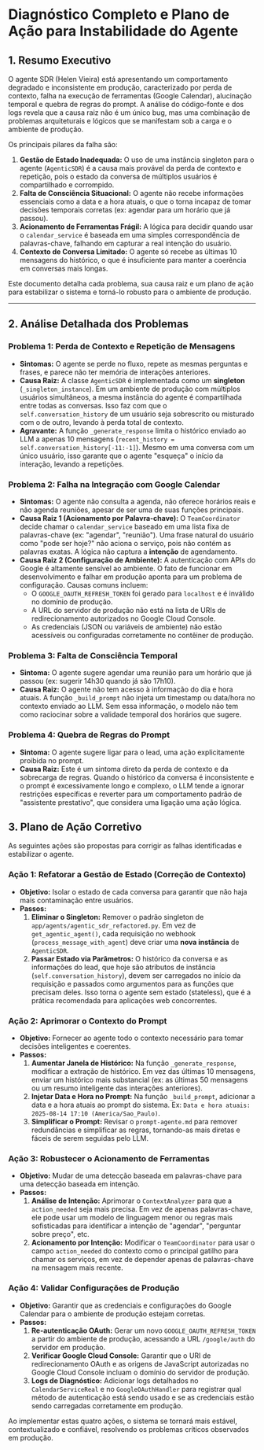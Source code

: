 # Diagnóstico Completo e Plano de Ação para Instabilidade do Agente

## 1. Resumo Executivo

O agente SDR (Helen Vieira) está apresentando um comportamento degradado e inconsistente em produção, caracterizado por perda de contexto, falha na execução de ferramentas (Google Calendar), alucinação temporal e quebra de regras do prompt. A análise do código-fonte e dos logs revela que a causa raiz não é um único bug, mas uma combinação de problemas arquiteturais e lógicos que se manifestam sob a carga e o ambiente de produção.

Os principais pilares da falha são:

1.  **Gestão de Estado Inadequada:** O uso de uma instância singleton para o agente (`AgenticSDR`) é a causa mais provável da perda de contexto e repetição, pois o estado da conversa de múltiplos usuários é compartilhado e corrompido.
2.  **Falta de Consciência Situacional:** O agente não recebe informações essenciais como a data e a hora atuais, o que o torna incapaz de tomar decisões temporais corretas (ex: agendar para um horário que já passou).
3.  **Acionamento de Ferramentas Frágil:** A lógica para decidir quando usar o `calendar_service` é baseada em uma simples correspondência de palavras-chave, falhando em capturar a real intenção do usuário.
4.  **Contexto de Conversa Limitado:** O agente só recebe as últimas 10 mensagens do histórico, o que é insuficiente para manter a coerência em conversas mais longas.

Este documento detalha cada problema, sua causa raiz e um plano de ação para estabilizar o sistema e torná-lo robusto para o ambiente de produção.

---

## 2. Análise Detalhada dos Problemas

### Problema 1: Perda de Contexto e Repetição de Mensagens

-   **Sintomas:** O agente se perde no fluxo, repete as mesmas perguntas e frases, e parece não ter memória de interações anteriores.
-   **Causa Raiz:** A classe `AgenticSDR` é implementada como um **singleton** (`_singleton_instance`). Em um ambiente de produção com múltiplos usuários simultâneos, a mesma instância do agente é compartilhada entre todas as conversas. Isso faz com que o `self.conversation_history` de um usuário seja sobrescrito ou misturado com o de outro, levando à perda total de contexto.
-   **Agravante:** A função `_generate_response` limita o histórico enviado ao LLM a apenas 10 mensagens (`recent_history = self.conversation_history[-11:-1]`). Mesmo em uma conversa com um único usuário, isso garante que o agente "esqueça" o início da interação, levando a repetições.

### Problema 2: Falha na Integração com Google Calendar

-   **Sintomas:** O agente não consulta a agenda, não oferece horários reais e não agenda reuniões, apesar de ser uma de suas funções principais.
-   **Causa Raiz 1 (Acionamento por Palavra-chave):** O `TeamCoordinator` decide chamar o `calendar_service` baseado em uma lista fixa de palavras-chave (ex: "agendar", "reunião"). Uma frase natural do usuário como "pode ser hoje?" não aciona o serviço, pois não contém as palavras exatas. A lógica não captura a **intenção** de agendamento.
-   **Causa Raiz 2 (Configuração de Ambiente):** A autenticação com APIs do Google é altamente sensível ao ambiente. O fato de funcionar em desenvolvimento e falhar em produção aponta para um problema de configuração. Causas comuns incluem:
    -   O `GOOGLE_OAUTH_REFRESH_TOKEN` foi gerado para `localhost` e é inválido no domínio de produção.
    -   A URL do servidor de produção não está na lista de URIs de redirecionamento autorizados no Google Cloud Console.
    -   As credenciais (JSON ou variáveis de ambiente) não estão acessíveis ou configuradas corretamente no contêiner de produção.

### Problema 3: Falta de Consciência Temporal

-   **Sintoma:** O agente sugere agendar uma reunião para um horário que já passou (ex: sugerir 14h30 quando já são 17h10).
-   **Causa Raiz:** O agente não tem acesso à informação do dia e hora atuais. A função `_build_prompt` não injeta um timestamp ou data/hora no contexto enviado ao LLM. Sem essa informação, o modelo não tem como raciocinar sobre a validade temporal dos horários que sugere.

### Problema 4: Quebra de Regras do Prompt

-   **Sintoma:** O agente sugere ligar para o lead, uma ação explicitamente proibida no prompt.
-   **Causa Raiz:** Este é um sintoma direto da perda de contexto e da sobrecarga de regras. Quando o histórico da conversa é inconsistente e o prompt é excessivamente longo e complexo, o LLM tende a ignorar restrições específicas e reverter para um comportamento padrão de "assistente prestativo", que considera uma ligação uma ação lógica.

## 3. Plano de Ação Corretivo

As seguintes ações são propostas para corrigir as falhas identificadas e estabilizar o agente.

### Ação 1: Refatorar a Gestão de Estado (Correção de Contexto)

-   **Objetivo:** Isolar o estado de cada conversa para garantir que não haja mais contaminação entre usuários.
-   **Passos:**
    1.  **Eliminar o Singleton:** Remover o padrão singleton de `app/agents/agentic_sdr_refactored.py`. Em vez de `get_agentic_agent()`, cada requisição no webhook (`process_message_with_agent`) deve criar uma **nova instância** de `AgenticSDR`.
    2.  **Passar Estado via Parâmetros:** O histórico da conversa e as informações do lead, que hoje são atributos de instância (`self.conversation_history`), devem ser carregados no início da requisição e passados como argumentos para as funções que precisam deles. Isso torna o agente sem estado (stateless), que é a prática recomendada para aplicações web concorrentes.

### Ação 2: Aprimorar o Contexto do Prompt

-   **Objetivo:** Fornecer ao agente todo o contexto necessário para tomar decisões inteligentes e coerentes.
-   **Passos:**
    1.  **Aumentar Janela de Histórico:** Na função `_generate_response`, modificar a extração de histórico. Em vez das últimas 10 mensagens, enviar um histórico mais substancial (ex: as últimas 50 mensagens ou um resumo inteligente das interações anteriores).
    2.  **Injetar Data e Hora no Prompt:** Na função `_build_prompt`, adicionar a data e a hora atuais ao prompt do sistema. Ex: `Data e hora atuais: 2025-08-14 17:10 (America/Sao_Paulo)`.
    3.  **Simplificar o Prompt:** Revisar o `prompt-agente.md` para remover redundâncias e simplificar as regras, tornando-as mais diretas e fáceis de serem seguidas pelo LLM.

### Ação 3: Robustecer o Acionamento de Ferramentas

-   **Objetivo:** Mudar de uma detecção baseada em palavras-chave para uma detecção baseada em intenção.
-   **Passos:**
    1.  **Análise de Intenção:** Aprimorar o `ContextAnalyzer` para que a `action_needed` seja mais precisa. Em vez de apenas palavras-chave, ele pode usar um modelo de linguagem menor ou regras mais sofisticadas para identificar a intenção de "agendar", "perguntar sobre preço", etc.
    2.  **Acionamento por Intenção:** Modificar o `TeamCoordinator` para usar o campo `action_needed` do contexto como o principal gatilho para chamar os serviços, em vez de depender apenas de palavras-chave na mensagem mais recente.

### Ação 4: Validar Configurações de Produção

-   **Objetivo:** Garantir que as credenciais e configurações do Google Calendar para o ambiente de produção estejam corretas.
-   **Passos:**
    1.  **Re-autenticação OAuth:** Gerar um novo `GOOGLE_OAUTH_REFRESH_TOKEN` a partir do ambiente de produção, acessando a URL `/google/auth` do servidor em produção.
    2.  **Verificar Google Cloud Console:** Garantir que o URI de redirecionamento OAuth e as origens de JavaScript autorizadas no Google Cloud Console incluam o domínio do servidor de produção.
    3.  **Logs de Diagnóstico:** Adicionar logs detalhados no `CalendarServiceReal` e no `GoogleOAuthHandler` para registrar qual método de autenticação está sendo usado e se as credenciais estão sendo carregadas corretamente em produção.

Ao implementar estas quatro ações, o sistema se tornará mais estável, contextualizado e confiável, resolvendo os problemas críticos observados em produção.